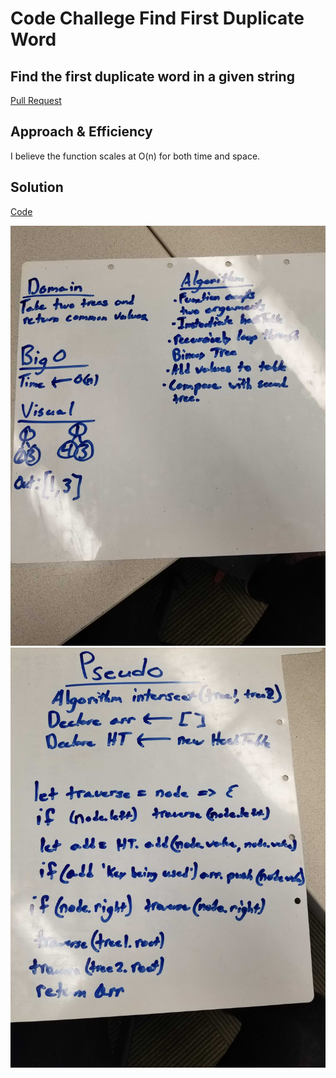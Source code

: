 # Code Challege Find First Duplicate Word

## Find the first duplicate word in a given string

[Pull Request](https://github.com/david-vloedman-401-advanced-javascript/data-structures-and-algorithms/pull/27)

## Approach & Efficiency

I believe the function scales at O(n) for both time and space.

## Solution

[Code](./tree-intersect.js)

![](./assets/intersect1.jpg)
![](./assets/intersect2.jpg)




